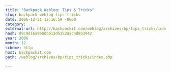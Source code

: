```yaml
---
title: "Backpack Weblog: Tips & Tricks"
slug: backpack-weblog-tips-tricks
date: 2006-12-31 12:16:59 -0600
category: 
external-url: http://backpackit.com/weblog/archives/bp/tips_tricks/index.php
hash: d9c9d16a9b8dbb13d5152aac4d9b3942
year: 2006
month: 12
scheme: http
host: backpackit.com
path: /weblog/archives/bp/tips_tricks/index.php

---
```




